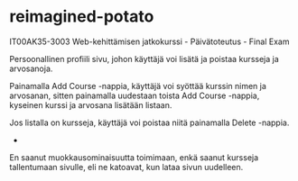 # reimagined-potato
IT00AK35-3003 Web-kehittämisen jatkokurssi - Päivätoteutus - Final Exam

Persoonallinen profiili sivu, johon käyttäjä voi lisätä ja poistaa kursseja ja arvosanoja.

Painamalla Add Course -nappia, käyttäjä voi syöttää kurssin nimen ja arvosanan, sitten painamalla uudestaan toista Add Course -nappia, kyseinen kurssi ja arvosana lisätään listaan.

Jos listalla on kursseja, käyttäjä voi poistaa niitä painamalla Delete -nappia.

-

En saanut muokkausominaisuutta toimimaan, enkä saanut kursseja tallentumaan sivulle, eli ne katoavat, kun lataa sivun uudelleen.
